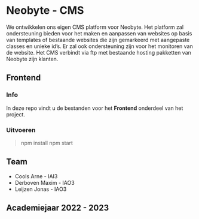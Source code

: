 # Neobyte - CMS  
We ontwikkelen ons eigen CMS platform voor Neobyte. Het platform zal ondersteuning bieden voor het maken en aanpassen van websites op basis van templates of bestaande websites die zijn gemarkeerd met aangepaste classes en unieke id’s. Er zal ook ondersteuning zijn voor het monitoren van de website. Het CMS verbindt via ftp met bestaande hosting pakketten van Neobyte zijn klanten.

## Frontend
### Info
In deze repo vindt u de bestanden voor het **Frontend** onderdeel van het project.
### Uitvoeren
> npm install
> npm start

## Team
* Cools Arne - IAI3
* Derboven Maxim - IAO3
* Leijzen Jonas - IAO3

## Academiejaar 2022 - 2023